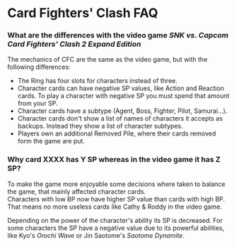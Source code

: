# Card Fighters' Clash FAQ

### What are the differences with the video game *SNK vs. Capcom Card Fighters' Clash 2 Expand Edition*
The mechanics of CFC are the same as the video game, but with the following differences:

+ The Ring has four slots for characters instead of three.
+ Character cards can have negative SP values, like Action and Reaction cards. To play a character
with negative SP you must spend that amount from your SP.
+ Character cards have a subtype (Agent, Boss, Fighter, Pilot, Samurai...).
+ Character cards don't show a list of names of characters it accepts as backups. Instead they show
a list of character subtypes.
+ Players own an additional Removed Pile, where their cards removed form the game are put.

### Why card XXXX has Y SP whereas in the video game it has Z SP?
To make the game more enjoyable some decisions where taken to balance the game, that mainly affected character cards.  
Characters with low BP now have higher SP value than cards with high BP. That means no more useless cards like Cathy & Roddy in the video game.

Depending on the power of the character's ability its SP is decreased. For some characters the SP have a negative value due to its powerful abilities, like Kyo's _Orochi Wave_ or Jin Saotome's _Saotome Dynamite_.